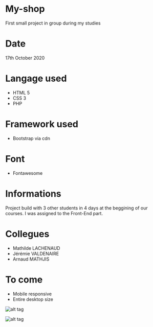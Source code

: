 # My-shop
First small project in group during my studies

# Date
17th October 2020

# Langage used
- HTML 5
- CSS 3
- PHP

# Framework used
- Bootstrap via cdn

# Font
- Fontawesome

# Informations
Project build with 3 other students in 4 days at the beggining of our courses.
I was assigned to the Front-End part.

# Collegues
- Mathilde LACHENAUD
- Jérémie VALDENAIRE
- Arnaud MATHJIS


# To come
- Mobile responsive
- Entire desktop size


![alt tag](https://user-images.githubusercontent.com/73991398/99700238-31dc1c80-2a93-11eb-8ff6-c69b2e01b4e8.png)

![alt tag](https://user-images.githubusercontent.com/73991398/99700148-183ad500-2a93-11eb-916a-71ada4c1c193.png)


